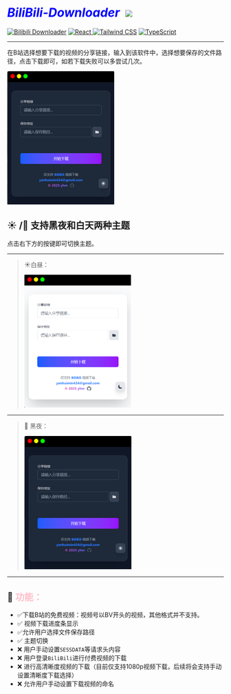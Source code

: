 # <font color='Blue'>*BiliBili-Downloader  [![](https://img.shields.io/badge/--00000000?logo=bilibili&logoColor=00A1D6)](https://github.com/Yan-huimin/BiliBili-Downloader/tree/v1.0.1)*</font>

[![Bilibili Downloader](https://img.shields.io/badge/BiliBili_Downloader-v1.0.1-00A1D6?logo=bilibili&logoColor=whit)](https://github.com/Yan-huimin/BiliBili-Downloader/tree/v1.0.1)   [![React](https://img.shields.io/badge/React-20232A?logo=react&logoColor=61DAFB) ](https://reactjs.org) 
[![Tailwind CSS](https://img.shields.io/badge/Tailwind_CSS-38B2AC?logo=tailwind-css&logoColor=white)](https://tailwindcss.com)      [![TypeScript](https://img.shields.io/badge/TypeScript-3178C6?logo=typescript&logoColor=white)](https://www.typescriptlang.org)

------

在B站选择想要下载的视频的分享链接，输入到该软件中，选择想要保存的文件路径，点击下载即可，如若下载失败可以多尝试几次。

<img src="./public/app.png" alt="app" style="zoom:50%;" />

## **:sunny: /:first_quarter_moon_with_face:** 支持黑夜和白天两种主题

点击右下方的按键即可切换主题。

******

> :sunny:白昼：
>
> <img src="./public/day.png" alt="day" style="zoom:50%;" />

******

> :first_quarter_moon_with_face: 黑夜：
>
> <img src="./public/app.png" alt="dark" style="zoom:50%;" />

******

## :mag_right: <font color=pink>功能：</font>

- :white_check_mark:下载B站的免费视频：视频号以BV开头的视频，其他格式并不支持。
- :white_check_mark: 视频下载进度条显示
- :white_check_mark:允许用户选择文件保存路径
- :white_check_mark: 主题切换
- :x: 用户手动设置`SESSDATA`等请求头内容
- :x: 用户登录`BiliBili`进行付费视频的下载
- :x: 进行高清晰度视频的下载（目前仅支持1080p视频下载，后续将会支持手动设置清晰度下载选择）
- :x: 允许用户手动设置下载视频的命名






















